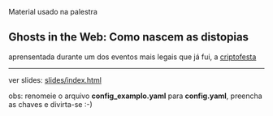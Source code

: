 Material usado na palestra

## Ghosts in the Web: Como nascem as distopias

aprensentada durante um dos eventos mais legais que já fui, a [criptofesta](http://criptofesta.org/)

---

ver slides: [slides/index.html](slides/index.html)

obs: renomeie o arquivo **config_examplo.yaml** para **config.yaml**, preencha as chaves e divirta-se :-)